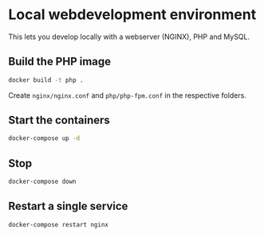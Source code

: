 # Local webdevelopment environment
This lets you develop locally with a webserver (NGINX), PHP and MySQL.

## Build the PHP image
```sh
docker build -t php .
```

Create `nginx/nginx.conf` and `php/php-fpm.conf` in the respective folders.

## Start the containers
```sh
docker-compose up -d
```

## Stop
```sh
docker-compose down
```
## Restart a single service
```sh
docker-compose restart nginx
```

